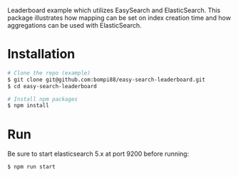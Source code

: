 Leaderboard example which utilizes EasySearch and ElasticSearch. This package illustrates how mapping can be set on index creation time and how aggregations can be used with ElasticSearch.

# Installation
```bash
# Clone the repo (example)
$ git clone git@github.com:bompi88/easy-search-leaderboard.git
$ cd easy-search-leaderboard

# Install npm packages
$ npm install
```

# Run
Be sure to start elasticsearch 5.x at port 9200 before running:

``` bash
$ npm run start
```
